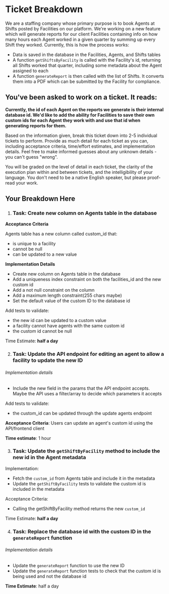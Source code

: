 # Ticket Breakdown
We are a staffing company whose primary purpose is to book Agents at Shifts posted by Facilities on our platform. We're working on a new feature which will generate reports for our client Facilities containing info on how many hours each Agent worked in a given quarter by summing up every Shift they worked. Currently, this is how the process works:

- Data is saved in the database in the Facilities, Agents, and Shifts tables
- A function `getShiftsByFacility` is called with the Facility's id, returning all Shifts worked that quarter, including some metadata about the Agent assigned to each
- A function `generateReport` is then called with the list of Shifts. It converts them into a PDF which can be submitted by the Facility for compliance.

## You've been asked to work on a ticket. It reads:

**Currently, the id of each Agent on the reports we generate is their internal database id. We'd like to add the ability for Facilities to save their own custom ids for each Agent they work with and use that id when generating reports for them.**


Based on the information given, break this ticket down into 2-5 individual tickets to perform. Provide as much detail for each ticket as you can, including acceptance criteria, time/effort estimates, and implementation details. Feel free to make informed guesses about any unknown details - you can't guess "wrong".


You will be graded on the level of detail in each ticket, the clarity of the execution plan within and between tickets, and the intelligibility of your language. You don't need to be a native English speaker, but please proof-read your work.

## Your Breakdown Here

1. ### Task: Create new column on Agents table in the database
**Acceptance Criteria**

Agents table has a new column called custom_id that:
  - is unique to a facility
  - cannot be null
  - can be updated to a new value 

**Implementation Details**
- Create new column on Agents table in the database
- Add a uniqueness index constraint on both the facilities_id and the new custom id
- Add a not null constraint on the column
- Add a maximum length constraint(255 chars maybe)
- Set the default value of the custom ID to the database id

Add tests to validate:
- the new id can be updated to a custom value
- a facility cannot have agents with the same custom id
- the custom id cannot be null

Time Estimate: **half a day**


2. ### Task: Update the API endpoint for editing an agent to allow a facility to update the new ID
###### Implementation details
- Include the new field in the params that the API endpoint accepts. Maybe the API uses a filter/array to decide which parameters it accepts

Add tests to validate:
- the custom_id can be updated through the update agents endpoint

**Acceptance Criteria**: Users can update an agent's custom id using the API/frontend client

**Time estimate**: 1 hour

3. ### Task: Update the `getShiftByFacility` method to include the new id in the Agent metadata
Implementation:
- Fetch the `custom_id` from Agents table and include it in the metadata
- Update the `getShiftByFacility` tests to validate the custom id is included in the metadata

Acceptance Criteria: 
- Calling the getShiftByFacility method returns the new `custom_id`

Time Estimate: **half a day**

4. ### Task: Replace the database id with the custom ID in the `generateReport` function
###### Implementation details
- Update the `generateReport` function to use the new ID
- Update the `generateReport` function tests to check that the custom id is being used and not the database id

**Time Estimate**: half a day

